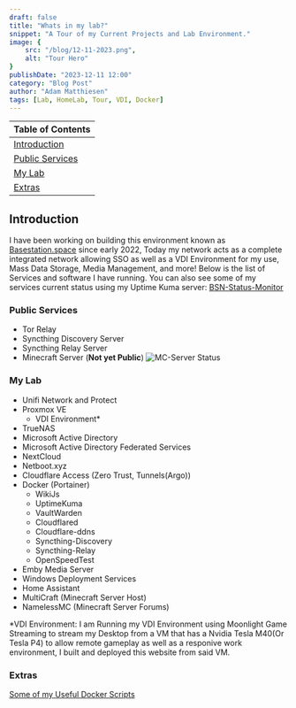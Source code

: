 ```yaml
---
draft: false
title: "Whats in my lab?"
snippet: "A Tour of my Current Projects and Lab Environment."
image: {
    src: "/blog/12-11-2023.png",
    alt: "Tour Hero"
}
publishDate: "2023-12-11 12:00"
category: "Blog Post"
author: "Adam Matthiesen"
tags: [Lab, HomeLab, Tour, VDI, Docker]
---
```


| Table of Contents |
| ----------------- |
| [Introduction](#introduction) |
| [Public Services](#public-services) |
| [My Lab](#my-lab) |
| [Extras](#extras) |

## Introduction

I have been working on building this environment known as [Basestation.space](https://www.basestation.space) since early 2022, Today my network acts as a complete integrated network allowing SSO as well as a VDI Environment for my use, Mass Data Storage, Media Management, and more!  Below is the list of Services and software I have running. You can also see some of my services current status using my Uptime Kuma server: [BSN-Status-Monitor](https://status-monitor.basestation.space/status/bsn-services)

### Public Services

- Tor Relay
- Syncthing Discovery Server
- Syncthing Relay Server
- Minecraft Server (**Not yet Public**)
![MC-Server Status](https://forums.basestation.space/banner/Basestation+Gaming.png)

### My Lab

- Unifi Network and Protect
- Proxmox VE
  - VDI Environment*
- TrueNAS
- Microsoft Active Directory
- Microsoft Active Directory Federated Services
- NextCloud
- Netboot.xyz
- Cloudflare Access (Zero Trust, Tunnels(Argo))
- Docker (Portainer)
  - WikiJs
  - UptimeKuma
  - VaultWarden
  - Cloudflared
  - Cloudflare-ddns
  - Syncthing-Discovery
  - Syncthing-Relay
  - OpenSpeedTest
- Emby Media Server
- Windows Deployment Services
- Home Assistant
- MultiCraft (Minecraft Server Host)
- NamelessMC (Minecraft Server Forums)

*VDI Environment:
I am Running my VDI Environment using Moonlight Game Streaming to stream my Desktop from a VM that has a Nvidia Tesla M40(Or Tesla P4) to allow remote gameplay as well as a responive work environment, I built and deployed this website from said VM.

### Extras

[Some of my Useful Docker Scripts](https://github.com/Adammatthiesen/docker-compose-scripts)
